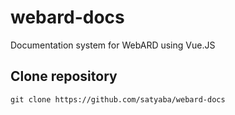 # webard-docs

Documentation system for WebARD using Vue.JS

## Clone repository

```
git clone https://github.com/satyaba/webard-docs
```
